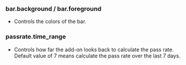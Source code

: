 ### bar.background / bar.foreground
- Controls the colors of the bar.

### passrate.time_range
- Controls how far the add-on looks back to calculate the pass rate. Default value of 7 means calculate the pass rate over
the last 7 days.
